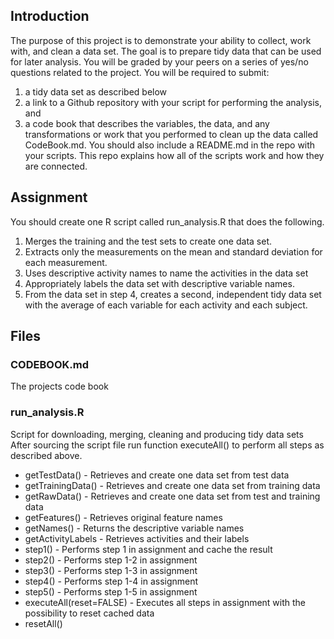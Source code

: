 ## Introduction

The purpose of this project is to demonstrate your ability to collect, work with, and clean a data set. The goal is to prepare tidy data that can be used for later analysis. You will be graded by your peers on a series of yes/no questions related to the project. You will be required to submit:
1. a tidy data set as described below
2. a link to a Github repository with your script for performing the analysis, and
3. a code book that describes the variables, the data, and any transformations or work that you performed to clean up the data called CodeBook.md. You should also include a README.md in the repo with your scripts. This repo explains how all of the scripts work and how they are connected.  

## Assignment

You should create one R script called run_analysis.R that does the following. 
1. Merges the training and the test sets to create one data set.
2. Extracts only the measurements on the mean and standard deviation for each measurement. 
3. Uses descriptive activity names to name the activities in the data set
4. Appropriately labels the data set with descriptive variable names. 
5. From the data set in step 4, creates a second, independent tidy data set with the average of each variable for each activity and each subject.

## Files

### CODEBOOK.md

The projects code book

### run_analysis.R

Script for downloading, merging, cleaning and producing tidy data sets
After sourcing the script file run function executeAll() to perform all steps as described above.

* getTestData() - Retrieves and create one data set from test data
* getTrainingData() - Retrieves and create one data set from training data
* getRawData() - Retrieves and create one data set from test and training data
* getFeatures() - Retrieves original feature names
* getNames() - Returns the descriptive variable names
* getActivityLabels - Retrieves activities and their labels
* step1() - Performs step 1 in assignment and cache the result
* step2() - Performs step 1-2 in assignment
* step3() - Performs step 1-3 in assignment
* step4() - Performs step 1-4 in assignment
* step5() - Performs step 1-5 in assignment
* executeAll(reset=FALSE) - Executes all steps in assignment with the possibility to reset cached data
* resetAll()